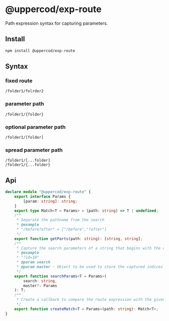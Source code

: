 # @uppercod/exp-route

Path expression syntax for capturing parameters.

## Install

```bash
npm install @uppercod/exp-route
```

## Syntax

### fixed route

```
/folder1/folrder2
```

### parameter path

```
/folder1/{folder}
```

### optional parameter path

```
/folder1/[folder]
```

### spread parameter path

```
/folder1/[...folder]
/folder1/{...folder}
```

## Api

```ts
declare module "@uppercod/exp-route" {
    export interface Params {
        [param: string]: string;
    }
    export type Match<T = Params> = (path: string) => T | undefined;
    /**
     * Separate the pathname from the search
     * @example
     * "/before?after" = ["/before","?after"]
     */
    export function getParts(path: string): [string, string];
    /**
     * Capture the search parameters of a string that begins with the character `?`
     * @example
     * "?id=10"
     * @param search
     * @param master - Object to be used to store the captured indices
     */
    export function searchParams<T = Params>(
        search: string,
        master?: Params
    ): T;
    /**
     * Create a callback to compare the route expression with the given route
     */
    export function createMatch<T = Params>(path: string): Match<T>;
}
```
